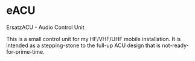 # eACU
ErsatzACU - Audio Control Unit

This is a small control unit for my HF/VHF/UHF mobile installation.  It is intended as a stepping-stone to the full-up ACU design that is not-ready-for-prime-time.
